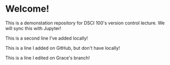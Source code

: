 # Welcome!
This is a demonstation repository for DSCI 100's version control lecture. We will sync this with Jupyter!

This is a second line I've added locally!

This is a line I added on GitHub, but don't have locally!

This is a line I edited on Grace's branch!